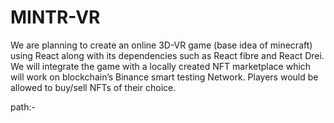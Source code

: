 # MINTR-VR
We are planning to create an online 3D-VR game (base idea of
minecraft) using React along with its dependencies such as React
fibre and React Drei. We will integrate the game with a locally
created NFT marketplace which will work on blockchain’s Binance
smart testing Network. Players would be allowed to buy/sell NFTs of their
choice.

path:-
